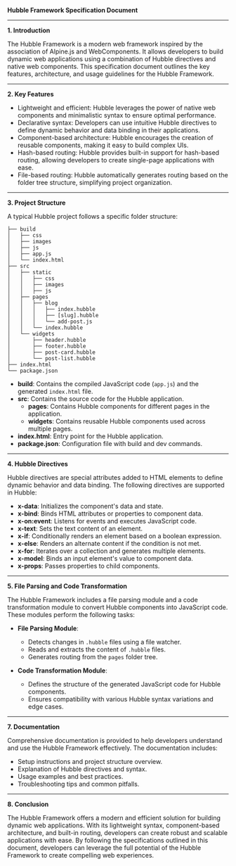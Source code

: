 **Hubble Framework Specification Document**

---

**1. Introduction**

The Hubble Framework is a modern web framework inspired by the association of Alpine.js and WebComponents. It allows developers to build dynamic web applications using a combination of Hubble directives and native web components. This specification document outlines the key features, architecture, and usage guidelines for the Hubble Framework.

---

**2. Key Features**

- Lightweight and efficient: Hubble leverages the power of native web components and minimalistic syntax to ensure optimal performance.
- Declarative syntax: Developers can use intuitive Hubble directives to define dynamic behavior and data binding in their applications.
- Component-based architecture: Hubble encourages the creation of reusable components, making it easy to build complex UIs.
- Hash-based routing: Hubble provides built-in support for hash-based routing, allowing developers to create single-page applications with ease.
- File-based routing: Hubble automatically generates routing based on the folder tree structure, simplifying project organization.

---

**3. Project Structure**

A typical Hubble project follows a specific folder structure:

```
├── build
│   ├── css
│   ├── images
│   ├── js
│   ├── app.js
│   └── index.html
├── src
│   ├── static
│   │   ├── css
│   │   ├── images
│   │   ├── js
│   ├── pages
│   │   ├── blog
│   │   │   ├── index.hubble
│   │   │   ├── [slug].hubble
│   │   │   └── add-post.js
│   │   └── index.hubble
│   └── widgets
│       ├── header.hubble
│       ├── footer.hubble
│       ├── post-card.hubble
│       └── post-list.hubble
├── index.html
└── package.json
```

- **build**: Contains the compiled JavaScript code (`app.js`) and the generated `index.html` file.
- **src**: Contains the source code for the Hubble application.
  - **pages**: Contains Hubble components for different pages in the application.
  - **widgets**: Contains reusable Hubble components used across multiple pages.
- **index.html**: Entry point for the Hubble application.
- **package.json**: Configuration file with build and dev commands.

---

**4. Hubble Directives**

Hubble directives are special attributes added to HTML elements to define dynamic behavior and data binding. The following directives are supported in Hubble:

- **x-data**: Initializes the component's data and state.
- **x-bind**: Binds HTML attributes or properties to component data.
- **x-on:event**: Listens for events and executes JavaScript code.
- **x-text**: Sets the text content of an element.
- **x-if**: Conditionally renders an element based on a boolean expression.
- **x-else**: Renders an alternate content if the condition is not met.
- **x-for**: Iterates over a collection and generates multiple elements.
- **x-model**: Binds an input element's value to component data.
- **x-props**: Passes properties to child components.

---

**5. File Parsing and Code Transformation**

The Hubble Framework includes a file parsing module and a code transformation module to convert Hubble components into JavaScript code. These modules perform the following tasks:

- **File Parsing Module**:
  - Detects changes in `.hubble` files using a file watcher.
  - Reads and extracts the content of `.hubble` files.
  - Generates routing from the `pages` folder tree.

- **Code Transformation Module**:
  - Defines the structure of the generated JavaScript code for Hubble components.
  - Ensures compatibility with various Hubble syntax variations and edge cases.

---

**7. Documentation**

Comprehensive documentation is provided to help developers understand and use the Hubble Framework effectively. The documentation includes:

- Setup instructions and project structure overview.
- Explanation of Hubble directives and syntax.
- Usage examples and best practices.
- Troubleshooting tips and common pitfalls.

---

**8. Conclusion**

The Hubble Framework offers a modern and efficient solution for building dynamic web applications. With its lightweight syntax, component-based architecture, and built-in routing, developers can create robust and scalable applications with ease. By following the specifications outlined in this document, developers can leverage the full potential of the Hubble Framework to create compelling web experiences.
